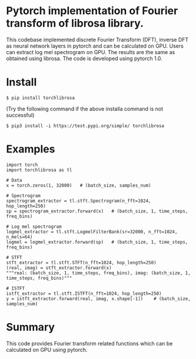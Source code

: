 # Pytorch implementation of Fourier transform of librosa library. 

This codebase implemented discrete Fourier Transform (DFT), inverse DFT as neural network layers in pytorch and can be calculated on GPU. Users can extract log mel spectrogram on GPU. The results are the same as obtained using librosa. The code is developed using pytorch 1.0. 

# Install
```
$ pip install torchlibrosa
```

(Try the following command if the above installa command is not successful)
```
$ pip3 install -i https://test.pypi.org/simple/ torchlibrosa
```


# Examples
```
import torch
import torchlibrosa as tl

# Data
x = torch.zeros(1, 32000)	# (batch_size, samples_num)

# Spectrogram
spectrogram_extractor = tl.stft.Spectrogram(n_fft=1024, hop_length=250)
sp = spectrogram_extractor.forward(x)	# (batch_size, 1, time_steps, freq_bins)

# Log mel spectrogram
logmel_extractor = tl.stft.LogmelFilterBank(sr=32000, n_fft=1024, n_mels=64)
logmel = logmel_extractor.forward(sp)	# (batch_size, 1, time_steps, freq_bins)

# STFT
stft_extractor = tl.stft.STFT(n_fft=1024, hop_length=250)
(real, imag) = stft_extractor.forward(x)
"""real: (batch_size, 1, time_steps, freq_bins), imag: (batch_size, 1, time_steps, freq_bins)"""

# ISTFT
istft_extractor = tl.stft.ISTFT(n_fft=1024, hop_length=250)
y = istft_extractor.forward(real, imag, x.shape[-1])	# (batch_size, samples_num)
```


# Summary
This code provides Fourier transform related functions which can be calculated on GPU using pytorch. 
